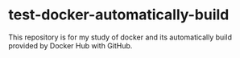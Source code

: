 # test-docker-automatically-build

  This repository is for my study of docker and its automatically build provided by Docker Hub with GitHub.
